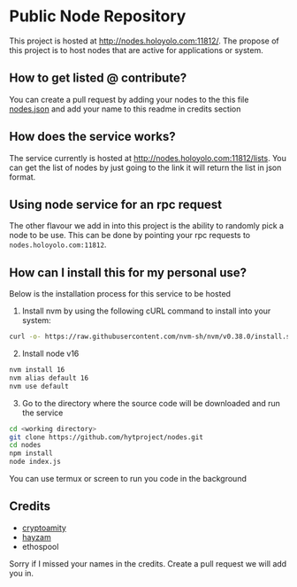 # Public Node Repository

This project is hosted at http://nodes.holoyolo.com:11812/. The propose of this project is to host nodes that are active for applications or system.


## How to get listed @ contribute?

You can create a pull request by adding your nodes to the this file [nodes.json](https://github.com/hytproject/nodes/blob/main/nodes.json) and add your name to this readme in credits section


## How does the service works?

The service currently is hosted at http://nodes.holoyolo.com:11812/lists. You can get the list of nodes by just going to the link it will return the list in json format. 

## Using node service for an rpc request

The other flavour we add in into this project is the ability to randomly pick a node to be use. This can be done by pointing your rpc requests to `nodes.holoyolo.com:11812`.

## How can I install this for my personal use?
Below is the installation process for this service to be hosted

1. Install nvm by using the following cURL command to install into your system:
```sh
curl -o- https://raw.githubusercontent.com/nvm-sh/nvm/v0.38.0/install.sh | bash
```

2. Install node v16 
```sh
nvm install 16
nvm alias default 16
nvm use default
```

3. Go to the directory where the source code will be downloaded and run the service
```sh
cd <working directory>
git clone https://github.com/hytproject/nodes.git
cd nodes
npm install
node index.js
```

You can use termux or screen to run you code in the background


## Credits
* [cryptoamity](https://github.com/ahmyi)
* [hayzam](https://github.com/hayzamjs)
* ethospool

Sorry if I missed your names in the credits. Create a pull request we will add you in.
